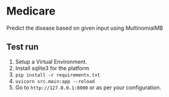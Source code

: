 # Medicare

Predict the disease based on given input using MultinomialMB

## Test run
1. Setup a Virtual Environment.
2. Install sqlite3 for the platform
3. `pip install -r requirements.txt`
4. `uvicorn src.main:app --reload`
5. Go to `http://127.0.0.1:8000` or as per your configuration.
